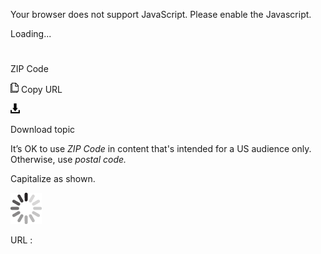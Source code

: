 ﻿Your browser does not support JavaScript. Please enable the Javascript.

Loading...

# 

ZIP Code

![Copy URL](media/zip-code/Copy.png)
Copy URL

![Download](media/zip-code/Download.png)

Download topic

It’s OK to use *ZIP Code* in content that's intended for a US audience only. Otherwise, use *postal code.*

Capitalize as shown.

![In progress](media/zip-code/activity-large.gif)

URL :
